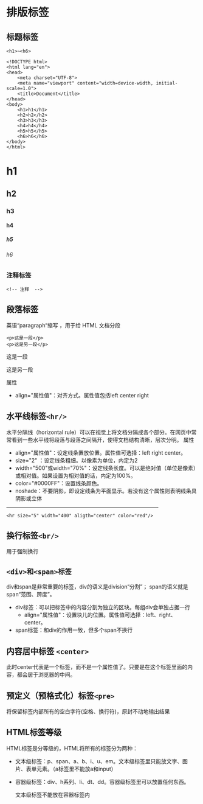 # 排版标签


## 标题标签
`<h1>~<h6>`

    <!DOCTYPE html>
    <html lang="en">
    <head>
        <meta charset="UTF-8">
        <meta name="viewport" content="width=device-width, initial-scale=1.0">
        <title>Document</title>
    </head>
    <body>
        <h1>h1</h1>
        <h2>h2</h2>
        <h3>h3</h3>
        <h4>h4</h4>
        <h5>h5</h5>
        <h6>h6</h6>
    </body>
    </html>

<h1>h1</h1>
<h2>h2</h2>
<h3>h3</h3>
<h4>h4</h4>
<h5>h5</h5>
<h6>h6</h6>



### 注释标签

    <!-- 注释  -->

## 段落标签

英语“paragraph“缩写 ，用于给 HTML 文档分段

    <p>这是一段</p>
    <p>这是另一段</p>

<p>这是一段</p>
<p>这是另一段</p>

属性

* align="属性值"：对齐方式。属性值包括left center right

## 水平线标签`<hr/>`

水平分隔线（horizontal rule）可以在视觉上将文档分隔成各个部分。在网页中常常看到一些水平线将段落与段落之间隔开，使得文档结构清晰，层次分明。
属性

* align="属性值"：设定线条置放位置。属性值可选择：left right center。
* size="2" ：设定线条粗细。以像素为单位，内定为2
* width="500"或width="70%"：设定线条长度。可以是绝对值（单位是像素）或相对值。如果设置为相对值的话，内定为100%。
* color="#0000FF"：设置线条颜色。
* noshade：不要阴影，即设定线条为平面显示。若没有这个属性则表明线条具阴影或立体

<hr size="5" width="400" aligth="center" color="red"/>

    <hr size="5" width="400" aligth="center" color="red"/>

## 换行标签`<br/>`

用于强制换行

## `<div>和<span>标签`

div和span是非常重要的标签，div的语义是division“分割”； span的语义就是span“范围、跨度”。
* div标签：可以把标签中的内容分割为独立的区块。每组div会单独占据一行
  * align="属性值"：设置块儿的位置。属性值可选择：left、right、 center。
* span标签：和div的作用一致，但多个span不换行


## 内容居中标签 `<center>`

  此时center代表是一个标签，而不是一个属性值了。只要是在这个标签里面的内容，都会居于浏览器的中间。

## 预定义（预格式化）标签`<pre>`

将保留标签内部所有的空白字符(空格、换行符)，原封不动地输出结果

## HTML标签等级
HTML标签是分等级的，HTML将所有的标签分为两种：
* 文本级标签：p、span、a、b、i、u、em。文本级标签里只能放文字、图片、表单元素。（a标签里不能放a和input）
* 容器级标签：div、h系列、li、dt、dd。容器级标签里可以放置任何东西。
  
  文本级标签不能放在容器标签内